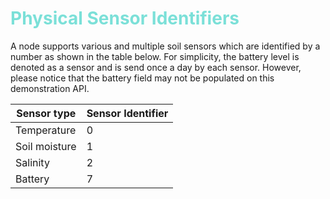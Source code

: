 # <span style="color:#7be0d8">Physical Sensor Identifiers</span>

A node supports various and multiple soil sensors which are identified by a number as shown in the table below. For simplicity, the battery level is denoted as a sensor and is send once a day by each sensor. However, please notice that the battery field may not be populated on this demonstration API.

Sensor type     | Sensor Identifier
--------------- | -----------------
Temperature     | 0
Soil moisture   | 1
Salinity        | 2
Battery         | 7
